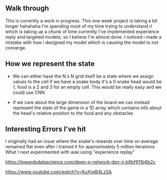 ## Walk through
This is currently a work in progress. This one week project is taking a bit longer hahahaha
I'm spending most of my time trying to understand rl which is taking up a chunk of time
currently I've implemented experience reply and targeted models; so I believe I'm almost done.
I noticed i made a mistake with how i designed my model which is causing the 
model to not converge.


## How we represent the state
- We can either have the N x N grid itself be a state where we assign values
to the cell if we have a snake body it's a 0 snake head would be 1, food is a 2 and
3 for an empty cell. This would be really easy and we could use CNN 

- If we care about the large dimension of the board we can instead represent
the state of the game in a 1D array which contains info about the head's relative
position to the food and any obstacles


## Interesting Errors I've hit
I originally had an issue where the snake's rewards over time on average remained flat even after i trained it for approximately 5 million iterations
What I next experimented with was using "experience replay" 


https://towardsdatascience.com/deep-q-network-dqn-ii-b6bf911b6b2c


https://www.youtube.com/watch?v=KuXjwB4LzSA
